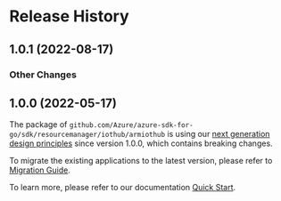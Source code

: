 # Release History

## 1.0.1 (2022-08-17)
### Other Changes


## 1.0.0 (2022-05-17)

The package of `github.com/Azure/azure-sdk-for-go/sdk/resourcemanager/iothub/armiothub` is using our [next generation design principles](https://azure.github.io/azure-sdk/general_introduction.html) since version 1.0.0, which contains breaking changes.

To migrate the existing applications to the latest version, please refer to [Migration Guide](https://aka.ms/azsdk/go/mgmt/migration).

To learn more, please refer to our documentation [Quick Start](https://aka.ms/azsdk/go/mgmt).